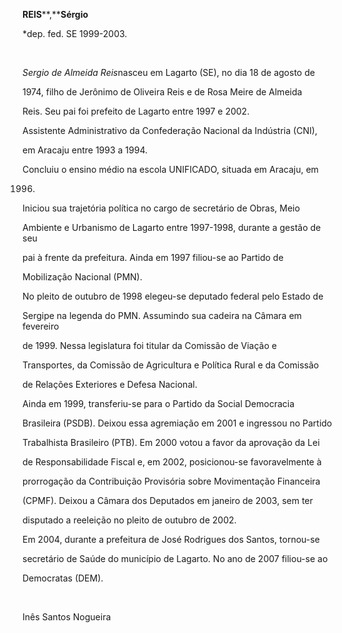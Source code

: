 **REIS****,****Sérgio**



\*dep. fed. SE 1999-2003.



 



*Sergio de Almeida Reis*nasceu em Lagarto (SE), no dia 18 de agosto de

1974, filho de Jerônimo de Oliveira Reis e de Rosa Meire de Almeida

Reis. Seu pai foi prefeito de Lagarto entre 1997 e 2002.



Assistente Administrativo da Confederação Nacional da Indústria (CNI),

em Aracaju entre 1993 a 1994.



Concluiu o ensino médio na escola UNIFICADO, situada em Aracaju, em

1996.



Iniciou sua trajetória política no cargo de secretário de Obras, Meio

Ambiente e Urbanismo de Lagarto entre 1997-1998, durante a gestão de seu

pai à frente da prefeitura. Ainda em 1997 filiou-se ao Partido de

Mobilização Nacional (PMN).



No pleito de outubro de 1998 elegeu-se deputado federal pelo Estado de

Sergipe na legenda do PMN. Assumindo sua cadeira na Câmara em fevereiro

de 1999. Nessa legislatura foi titular da Comissão de Viação e

Transportes, da Comissão de Agricultura e Política Rural e da Comissão

de Relações Exteriores e Defesa Nacional.



Ainda em 1999, transferiu-se para o Partido da Social Democracia

Brasileira (PSDB). Deixou essa agremiação em 2001 e ingressou no Partido

Trabalhista Brasileiro (PTB). Em 2000 votou a favor da aprovação da Lei

de Responsabilidade Fiscal e, em 2002, posicionou-se favoravelmente à

prorrogação da Contribuição Provisória sobre Movimentação Financeira

(CPMF). Deixou a Câmara dos Deputados em janeiro de 2003, sem ter

disputado a reeleição no pleito de outubro de 2002.



Em 2004, durante a prefeitura de José Rodrigues dos Santos, tornou-se

secretário de Saúde do município de Lagarto. No ano de 2007 filiou-se ao

Democratas (DEM).



 



Inês Santos Nogueira



